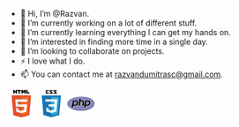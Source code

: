 - 👋 Hi, I’m @Razvan.
- 🔭 I’m currently working on a lot of different stuff.
- 🌱 I’m currently learning everything I can get my hands on.
- 👀 I’m interested in finding more time in a single day.
- 🤔 I’m looking to collaborate on projects.
- ⚡ I love what I do.
- 📫 You can contact me at razvandumitrasc@gmail.com.
<!---
dumitraz/dumitraz is a ✨ special ✨ repository because its `README.md` (this file) appears on your GitHub profile.
You can click the Preview link to take a look at your changes.
--->
<div style:"margin: auto; display: block;">
  <img src="https://raw.githubusercontent.com/github/explore/80688e429a7d4ef2fca1e82350fe8e3517d3494d/topics/html/html.png" height="50px"></img>
  <img src="https://raw.githubusercontent.com/github/explore/80688e429a7d4ef2fca1e82350fe8e3517d3494d/topics/css/css.png" height="50px"></img>
  <img src="https://raw.githubusercontent.com/github/explore/80688e429a7d4ef2fca1e82350fe8e3517d3494d/topics/php/php.png" height="50px"></img>
</div>
